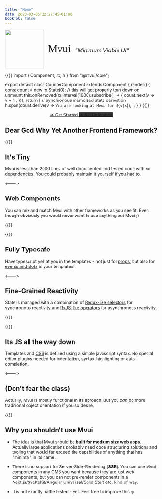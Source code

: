 ```yaml
---
title: "Home"
date: 2023-03-05T22:27:45+01:00
bookToC: false
---
```

<img src="/icon.svg"  width="128" height="128" style="vertical-align: middle"> 
<div style="display: inline-block; vertical-align: middle">
  <span style="font-size: 250%; font-family: Ubuntu Mono; margin: 0px 10px">Mvui</span>
  <i style="font-size: 130%">"Minimum Viable UI"</i>
</div>

{{<codeview>}}
import { Component, rx, h } from "@mvui/core";

export default class CounterComponent extends Component {
  render() {
    const count = new rx.State(0);
    // this will get properly torn down on unmount
    this.onRemoved(rx.interval(1000).subscribe(_ => {
      count.next(v => v + 1);
    }));
    return [
      // synchronous memoized state derivation
      h.span(count.derive(v => `You are looking at Mvui for ${v}s`)),
    ];
  }
}
{{</codeview>}}

<p style="text-align: center">
<a class="get-started-btn" href="/docs/getting-started">
=> Get Started
</a>

<a style="background: #333333" class="get-started-btn" href="/reference/modules/">
=> API Reference
</a>
</p>

## Dear God Why Yet Another Frontend Framework?

{{<columns>}}
## It's Tiny

Mvui is less than 2000 lines of well documented and tested code with no dependencies. You
could probably maintain it yourself if you had to.

<--->
## Web Components

You can mix and match Mvui with other frameworks as you see fit. Even though obviously you
would never want to use anything but Mvui ;)

{{</columns>}}

{{<columns>}}
## Fully Typesafe

Have typescript yell at you in the templates - not just for
[props](/reference/classes/component/#props), but also for [events and
slots](/reference/classes/component/#type-parameters) in your templates!

<--->
## Fine-Grained Reactivity

State is managed with a combination of [Redux-like
selectors](/reference/rx/classes/derivedstate/) for synchronous reactivity and [RxJS-like
operators](/reference/rx/rx/#functions) for asynchronous reactivity.

{{</columns>}}

{{<columns>}}
## Its JS all the way down

Templates and [CSS](/reference/classes/component/#styles-1) is defined using a simple
javascript syntax. No special editor plugins needed for indentation, syntax-highlighting
or auto-completion.

<--->
## (Don't fear the class)

Actually, Mvui is mostly functional in its aproach. But you *can* do more traditional
object orientation if you so desire.

{{</columns>}}

## Why you shouldn't use Mvui

- The idea is that Mvui should be **built for medium size web apps**. Actually large
  applications probably need code structuring solutions and tooling that would far exceed
  the capabilities of anything that has "minimal" in its name.

- There is no support for Server-Side-Rendering (**SSR**). You can use Mvui components in any
  CMS you want because they are just web components, but you can not pre-render components
  in a Next.js/SvelteKit/Angular Universal/Solid Start etc. kind of way.

- It is not exactly battle tested - yet. Feel free to improve this :p
